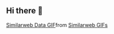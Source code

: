 ## Hi there 👋

<div class="tenor-gif-embed" data-postid="26761535" data-share-method="host" data-aspect-ratio="1" data-width="100%"><a href="https://tenor.com/view/similarweb-data-data-nerds-research-marketing-gif-26761535">Similarweb Data GIF</a>from <a href="https://tenor.com/search/similarweb-gifs">Similarweb GIFs</a></div> <script type="text/javascript" async src="https://tenor.com/embed.js"></script>
